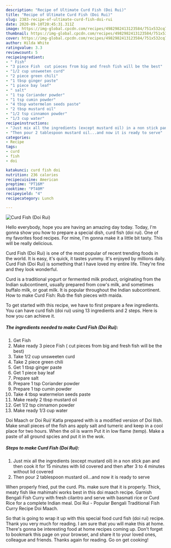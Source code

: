 ```yaml
---
description: "Recipe of Ultimate Curd Fish (Doi Rui)"
title: "Recipe of Ultimate Curd Fish (Doi Rui)"
slug: 2383-recipe-of-ultimate-curd-fish-doi-rui
date: 2020-09-10T20:45:31.311Z
image: https://img-global.cpcdn.com/recipes/4982982413123584/751x532cq70/curd-fish-doi-rui-recipe-main-photo.jpg
thumbnail: https://img-global.cpcdn.com/recipes/4982982413123584/751x532cq70/curd-fish-doi-rui-recipe-main-photo.jpg
cover: https://img-global.cpcdn.com/recipes/4982982413123584/751x532cq70/curd-fish-doi-rui-recipe-main-photo.jpg
author: Hilda White
ratingvalue: 3.3
reviewcount: 5
recipeingredient:
- " Fish"
- "3 piece Fish  cut pieces from big and fresh fish will be the best"
- "1/2 cup unsweeten curd"
- "2 piece green chili"
- "1 tbsp ginger paste"
- "1 piece bay leaf"
- " salt"
- "1 tsp Coriander powder"
- "1 tsp cumin powder"
- "4 tbsp watermelon seeds paste"
- "2 tbsp mustard oil"
- "1/2 tsp cinnamon powder"
- "1/3 cup water"
recipeinstructions:
- "Just mix all the ingredients (except mustard oil) in a non stick pan and then cook it for 15 minutes with lid covered and then after 3 to 4 minutes without lid covered"
- "Then pour 2 tablespoon mustard oil...and now it is ready to serve"
categories:
- Recipe
tags:
- curd
- fish
- doi

katakunci: curd fish doi 
nutrition: 236 calories
recipecuisine: American
preptime: "PT16M"
cooktime: "PT40M"
recipeyield: "4"
recipecategory: Lunch

---
```



![Curd Fish (Doi Rui)](https://img-global.cpcdn.com/recipes/4982982413123584/751x532cq70/curd-fish-doi-rui-recipe-main-photo.jpg)

Hello everybody, hope you are having an amazing day today. Today, I'm gonna show you how to prepare a special dish, curd fish (doi rui). One of my favorites food recipes. For mine, I'm gonna make it a little bit tasty. This will be really delicious.

Curd Fish (Doi Rui) is one of the most popular of recent trending foods in the world. It is easy, it's quick, it tastes yummy. It's enjoyed by millions daily. Curd Fish (Doi Rui) is something that I have loved my entire life. They're fine and they look wonderful.

Curd is a traditional yogurt or fermented milk product, originating from the Indian subcontinent, usually prepared from cow&#39;s milk, and sometimes buffalo milk, or goat milk. It is popular throughout the Indian subcontinent. How to make Curd Fish: Rub the fish pieces with maida.


To get started with this recipe, we have to first prepare a few ingredients. You can have curd fish (doi rui) using 13 ingredients and 2 steps. Here is how you can achieve it.

<!--inarticleads1-->

##### The ingredients needed to make Curd Fish (Doi Rui):

1. Get  Fish
1. Make ready 3 piece Fish ( cut pieces from big and fresh fish will be the best)
1. Take 1/2 cup unsweeten curd
1. Take 2 piece green chili
1. Get 1 tbsp ginger paste
1. Get 1 piece bay leaf
1. Prepare  salt
1. Prepare 1 tsp Coriander powder
1. Prepare 1 tsp cumin powder
1. Take 4 tbsp watermelon seeds paste
1. Make ready 2 tbsp mustard oil
1. Get 1/2 tsp cinnamon powder
1. Make ready 1/3 cup water


Doi Maach or Doi Rui/ Katla prepared with is a modified version of Doi Ilish. Make small pieces of the fish ans apply salt and tumeric and keep in a cool place for two hours. When the oil is warm Put it in low flame (temp). Make a paste of all ground spcies and put it in the wok. 

<!--inarticleads2-->

##### Steps to make Curd Fish (Doi Rui):

1. Just mix all the ingredients (except mustard oil) in a non stick pan and then cook it for 15 minutes with lid covered and then after 3 to 4 minutes without lid covered
1. Then pour 2 tablespoon mustard oil...and now it is ready to serve


When properly fried, put the curd. Pls. make sure that it is properly. Thick, meaty fish like mahimahi works best in this doi maach recipe. Garnish Bengali Fish Curry with fresh cilantro and serve with basmati rice or Curd Rice for a complete Indian meal. Doi Rui - Popular Bengali Traditional Fish Curry Recipe Doi Maach. 

So that is going to wrap it up with this special food curd fish (doi rui) recipe. Thank you very much for reading. I am sure that you will make this at home. There's gonna be interesting food at home recipes coming up. Don't forget to bookmark this page on your browser, and share it to your loved ones, colleague and friends. Thanks again for reading. Go on get cooking!
